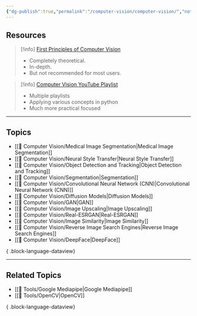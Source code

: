 ```yaml
---
{"dg-publish":true,"permalink":"/computer-vision/computer-vision/","noteIcon":"2","updated":"2024-06-05T17:23:25.678+05:30"}
---
```



## Resources

> [!info] [First Principles of Computer Vision](https://www.youtube.com/@firstprinciplesofcomputerv3258)
> - Completely theoretical.
> - In-depth.
> - But not recommended for most users.

>[!info] [Computer Vision YouTube Playlist](https://www.youtube.com/@DigitalSreeni)
> - Multiple playlists
> - Applying various concepts in python
> - Much more practical focused

---

## Topics

- [[👀 Computer Vision/Medical Image Segmentation\|Medical Image Segmentation]]
- [[👀 Computer Vision/Neural Style Transfer\|Neural Style Transfer]]
- [[👀 Computer Vision/Object Detection and Tracking\|Object Detection and Tracking]]
- [[👀 Computer Vision/Segmentation\|Segmentation]]
- [[👀 Computer Vision/Convolutional Neural Network (CNN)\|Convolutional Neural Network (CNN)]]
- [[👀 Computer Vision/Diffusion Models\|Diffusion Models]]
- [[👀 Computer Vision/GAN\|GAN]]
- [[👀 Computer Vision/Image Upscaling\|Image Upscaling]]
- [[👀 Computer Vision/Real-ESRGAN\|Real-ESRGAN]]
- [[👀 Computer Vision/Image Similarity\|Image Similarity]]
- [[👀 Computer Vision/Reverse Image Search Engines\|Reverse Image Search Engines]]
- [[👀 Computer Vision/DeepFace\|DeepFace]]

{ .block-language-dataview}

---

## Related Topics

- [[🧰 Tools/Google Mediapipe\|Google Mediapipe]]
- [[🧰 Tools/OpenCV\|OpenCV]]

{ .block-language-dataview}
